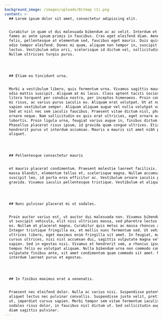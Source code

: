 ```yaml
---
background_image: /images/uploads/Bitmap (1).png
content: >-
  ## Lorem ipsum dolor sit amet, consectetur adipiscing elit. 


  Curabitur in quam ut dui malesuada bibendum ac ac velit. Interdum et malesuada
  fames ac ante ipsum primis in faucibus. Cras eget eleifend diam. Aenean justo
  felis, pellentesque at elementum sed, faucibus eget mauris. Duis quis augue id
  odio tempor eleifend. Donec mi quam, aliquam non tempor in, suscipit eu
  lectus. Vestibulum odio orci, scelerisque id dictum vel, sollicitudin eu sem.
  Nullam ultricies turpis purus.




  ## Etiam eu tincidunt urna. 


  Morbi a vestibulum libero, quis fermentum urna. Vivamus sagittis mauris ac
  odio mattis suscipit. Aliquam at mi lacus. Class aptent taciti sociosqu ad
  litora torquent per conubia nostra, per inceptos himenaeos. Proin condimentum
  mi risus, ac varius purus iaculis eu. Aliquam erat volutpat. Ut at nunc eu
  sapien vestibulum semper. Aliquam aliquam augue vel nulla volutpat volutpat.
  Sed at nisl nec sem iaculis faucibus. Praesent vitae dictum nisl, pharetra
  ornare neque. Nam sollicitudin ex quis erat ultricies, eget ornare arcu
  lobortis. Proin ligula urna, feugiat varius augue in, finibus dictum purus.
  Phasellus placerat risus ipsum, id gravida quam congue ultrices. Etiam
  hendrerit purus ut interdum accumsan. Mauris a mauris sit amet nibh pretium
  aliquet.




  ## Pellentesque consectetur mauris


  et mauris placerat condimentum. Praesent molestie laoreet facilisis. Nunc ut
  massa blandit, elementum tellus et, scelerisque magna. Nullam accumsan
  suscipit leo, id porta eros efficitur ac. Vestibulum ornare iaculis purus quis
  gravida. Vivamus iaculis pellentesque tristique. Vestibulum at aliquam enim.




  ## Nunc pulvinar placerat mi ut sodales.


  Proin auctor varius est, ut auctor dui malesuada non. Vivamus bibendum, felis
  ut suscipit vehicula, elit nisi ultricies massa, sed pharetra lectus urna id
  ex. Nullam at placerat magna. Curabitur quis metus ac massa rhoncus auctor.
  Integer tristique fringilla ex, et mollis nunc fermentum sed. Ut vehicula
  ultrices libero, eget maximus enim fringilla sit amet. In feugiat, magna non
  cursus ultrices, nisi nisl accumsan dui, sagittis vulputate magna velit sed
  sapien. Sed in egestas nisi. Vivamus et hendrerit sem, a rhoncus ipsum. Sed
  tempus felis eu volutpat aliquam. Nulla bibendum urna non commodo congue. Sed
  vulputate finibus ante, sit amet condimentum quam commodo sit amet. Nullam
  interdum laoreet purus et egestas.




  ## In finibus maximus erat a venenatis. 


  Praesent nec eleifend dolor. Nulla ac varius nisi. Suspendisse potenti. Ut
  aliquet lectus nec pulvinar convallis. Suspendisse justo velit, pretium a elit
  ut, imperdiet cursus sapien. Morbi tempor sem vitae fermentum iaculis. Quisque
  sodales risus dolor, in faucibus nisl dictum ut. Sed sollicitudin augue eu
  diam sagittis pulvinar.
---
```


